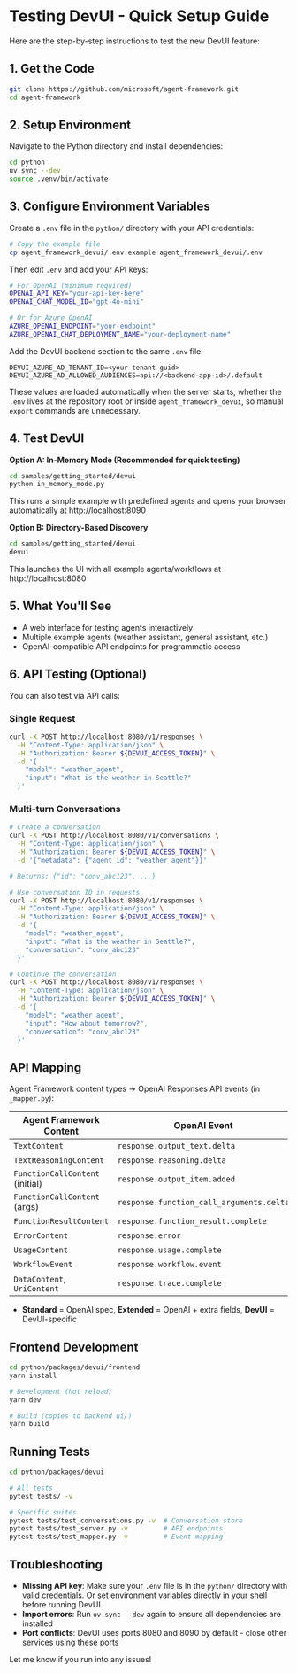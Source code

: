 # Testing DevUI - Quick Setup Guide

Here are the step-by-step instructions to test the new DevUI feature:

## 1. Get the Code

```bash
git clone https://github.com/microsoft/agent-framework.git
cd agent-framework
```

## 2. Setup Environment

Navigate to the Python directory and install dependencies:

```bash
cd python
uv sync --dev
source .venv/bin/activate
```

## 3. Configure Environment Variables

Create a `.env` file in the `python/` directory with your API credentials:

```bash
# Copy the example file
cp agent_framework_devui/.env.example agent_framework_devui/.env
```

Then edit `.env` and add your API keys:

```bash
# For OpenAI (minimum required)
OPENAI_API_KEY="your-api-key-here"
OPENAI_CHAT_MODEL_ID="gpt-4o-mini"

# Or for Azure OpenAI
AZURE_OPENAI_ENDPOINT="your-endpoint"
AZURE_OPENAI_CHAT_DEPLOYMENT_NAME="your-deployment-name"
```

Add the DevUI backend section to the same `.env` file:

```dotenv
DEVUI_AZURE_AD_TENANT_ID=<your-tenant-guid>
DEVUI_AZURE_AD_ALLOWED_AUDIENCES=api://<backend-app-id>/.default
```

These values are loaded automatically when the server starts, whether the `.env` lives at the repository root or inside `agent_framework_devui`, so manual `export` commands are unnecessary.

## 4. Test DevUI

**Option A: In-Memory Mode (Recommended for quick testing)**

```bash
cd samples/getting_started/devui
python in_memory_mode.py
```

This runs a simple example with predefined agents and opens your browser automatically at http://localhost:8090

**Option B: Directory-Based Discovery**

```bash
cd samples/getting_started/devui
devui
```

This launches the UI with all example agents/workflows at http://localhost:8080

## 5. What You'll See

- A web interface for testing agents interactively
- Multiple example agents (weather assistant, general assistant, etc.)
- OpenAI-compatible API endpoints for programmatic access

## 6. API Testing (Optional)

You can also test via API calls:

### Single Request

```bash
curl -X POST http://localhost:8080/v1/responses \
  -H "Content-Type: application/json" \
  -H "Authorization: Bearer ${DEVUI_ACCESS_TOKEN}" \
  -d '{
    "model": "weather_agent",
    "input": "What is the weather in Seattle?"
  }'
```

### Multi-turn Conversations

```bash
# Create a conversation
curl -X POST http://localhost:8080/v1/conversations \
  -H "Content-Type: application/json" \
  -H "Authorization: Bearer ${DEVUI_ACCESS_TOKEN}" \
  -d '{"metadata": {"agent_id": "weather_agent"}}'

# Returns: {"id": "conv_abc123", ...}

# Use conversation ID in requests
curl -X POST http://localhost:8080/v1/responses \
  -H "Content-Type: application/json" \
  -H "Authorization: Bearer ${DEVUI_ACCESS_TOKEN}" \
  -d '{
    "model": "weather_agent",
    "input": "What is the weather in Seattle?",
    "conversation": "conv_abc123"
  }'

# Continue the conversation
curl -X POST http://localhost:8080/v1/responses \
  -H "Content-Type: application/json" \
  -H "Authorization: Bearer ${DEVUI_ACCESS_TOKEN}" \
  -d '{
    "model": "weather_agent",
    "input": "How about tomorrow?",
    "conversation": "conv_abc123"
  }'
```

## API Mapping

Agent Framework content types → OpenAI Responses API events (in `_mapper.py`):

| Agent Framework Content         | OpenAI Event                             | Status   |
| ------------------------------- | ---------------------------------------- | -------- |
| `TextContent`                   | `response.output_text.delta`             | Standard |
| `TextReasoningContent`          | `response.reasoning.delta`               | Standard |
| `FunctionCallContent` (initial) | `response.output_item.added`             | Standard |
| `FunctionCallContent` (args)    | `response.function_call_arguments.delta` | Standard |
| `FunctionResultContent`         | `response.function_result.complete`      | Standard |
| `ErrorContent`                  | `response.error`                         | Standard |
| `UsageContent`                  | `response.usage.complete`                | Extended |
| `WorkflowEvent`                 | `response.workflow.event`                | DevUI    |
| `DataContent`, `UriContent`     | `response.trace.complete`                | DevUI    |

- **Standard** = OpenAI spec, **Extended** = OpenAI + extra fields, **DevUI** = DevUI-specific

## Frontend Development

```bash
cd python/packages/devui/frontend
yarn install

# Development (hot reload)
yarn dev

# Build (copies to backend ui/)
yarn build
```

## Running Tests

```bash
cd python/packages/devui

# All tests
pytest tests/ -v

# Specific suites
pytest tests/test_conversations.py -v  # Conversation store
pytest tests/test_server.py -v         # API endpoints
pytest tests/test_mapper.py -v         # Event mapping
```

## Troubleshooting

- **Missing API key**: Make sure your `.env` file is in the `python/` directory with valid credentials. Or set environment variables directly in your shell before running DevUI.
- **Import errors**: Run `uv sync --dev` again to ensure all dependencies are installed
- **Port conflicts**: DevUI uses ports 8080 and 8090 by default - close other services using these ports

Let me know if you run into any issues!

